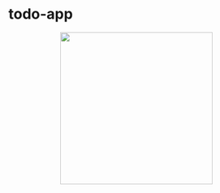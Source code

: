 # todo-app

<div align="center">
  <img height="300" src="https://im3.ezgif.com/tmp/ezgif-3-34f0ec722d.gif"  />
</div>
